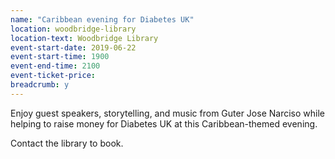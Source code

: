 ```yaml
---
name: "Caribbean evening for Diabetes UK"
location: woodbridge-library
location-text: Woodbridge Library
event-start-date: 2019-06-22
event-start-time: 1900
event-end-time: 2100
event-ticket-price:
breadcrumb: y
---
```


Enjoy guest speakers, storytelling, and music from Guter Jose Narciso while helping to raise money for Diabetes UK at this Caribbean-themed evening.

Contact the library to book.
